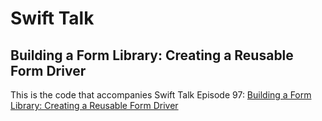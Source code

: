 # Swift Talk
## Building a Form Library: Creating a Reusable Form Driver

This is the code that accompanies Swift Talk Episode 97: [Building a Form Library: Creating a Reusable Form Driver](https://talk.objc.io/episodes/S01E97-building-a-form-library-creating-a-reusable-form-driver)
